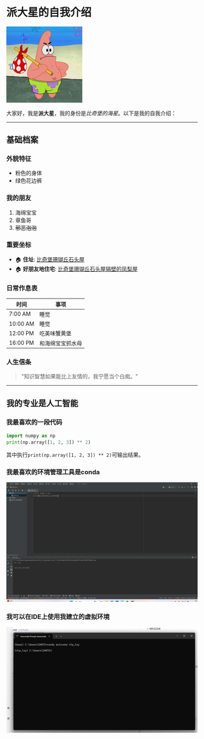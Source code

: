 # 派大星的自我介绍

<img src="https://github.com/lzy-pan/GitDemo/blob/main/%E5%9B%BE%E7%89%87/20200812180313_ikevv.jpg" width="200" alt="派大星形象">

大家好，我是**派大星**，我的身份是*比奇堡的海星*。以下是我的自我介绍：

---

## 基础档案 

### 外貌特征 
- 粉色的身体
- 绿色花边裤

### 我的朋友
1. 海绵宝宝
2. 章鱼哥
3. ~~邪恶泡泡~~

### 重要坐标
- 🏠 **住址**: [比奇堡珊瑚丘石头屋](https://baike.baidu.com/item/%E6%AF%94%E5%A5%87%E5%A0%A1/8275168) 
- 🏠 **好朋友地住宅**: [比奇堡珊瑚丘石头屋隔壁的凤梨屋](https://baike.baidu.com/item/%E8%9F%B9%E5%A0%A1%E7%8E%8B/8043124)

### 日常作息表
| 时间       | 事项       |
|----------|----------|
| 7:00 AM  | 睡觉       |
| 10:00 AM | 睡觉       |
| 12:00 PM | 吃美味蟹黄堡   |
| 16:00 PM | 和海绵宝宝抓水母 |

### 人生信条
> "知识智慧如果能比上友情的，我宁愿当个白痴。"
---

## 我的专业是人工智能
### 我最喜欢的一段代码

```python
import numpy as np
print(np.array([1, 2, 3]) ** 2)
```
其中执行`print(np.array([1, 2, 3]) ** 2)`可输出结果。

### 我最喜欢的环境管理工具是conda
<img src="https://github.com/lzy-pan/GitDemo/blob/main/%E5%9B%BE%E7%89%87/%E5%B1%8F%E5%B9%95%E6%88%AA%E5%9B%BE%202025-03-13%20095227.png" width="800" alt="截图一">

### 我可以在IDE上使用我建立的虚拟环境
<img src="https://github.com/lzy-pan/GitDemo/blob/main/%E5%9B%BE%E7%89%87/%E5%B1%8F%E5%B9%95%E6%88%AA%E5%9B%BE%202025-03-20%20100407.png" width="800" alt="截图二">
